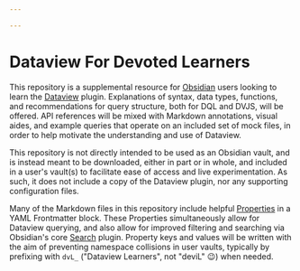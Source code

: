 ```yaml
---

---
```


# Dataview For Devoted Learners

This repository is a supplemental resource for [Obsidian](<https://obsidian.md>) users looking to learn the [Dataview](<https://obsidian.md/plugins?id=dataview>) plugin. Explanations of syntax, data types, functions, and recommendations for query structure, both for DQL and DVJS, will be offered. API references will be mixed with Markdown annotations, visual aides, and example queries that operate on an included set of mock files, in order to help motivate the understanding and use of Dataview.

This repository is not directly intended to be used as an Obsidian vault, and is instead meant to be downloaded, either in part or in whole, and included in a user's vault(s) to facilitate ease of access and live experimentation. As such, it does not include a copy of the Dataview plugin, nor any supporting configuration files.

Many of the Markdown files in this repository include helpful [Properties](<https://help.obsidian.md/Editing+and+formatting/Properties>) in a YAML Frontmatter block. These Properties simultaneously allow for Dataview querying, and also allow for improved filtering and searching via Obsidian's core [Search](<https://help.obsidian.md/Plugins/Search>) plugin. Property keys and values will be written with the aim of preventing namespace collisions in user vaults, typically by prefixing with `dvL_` ("Dataview Learners", not "deviL" 😉) when needed.
